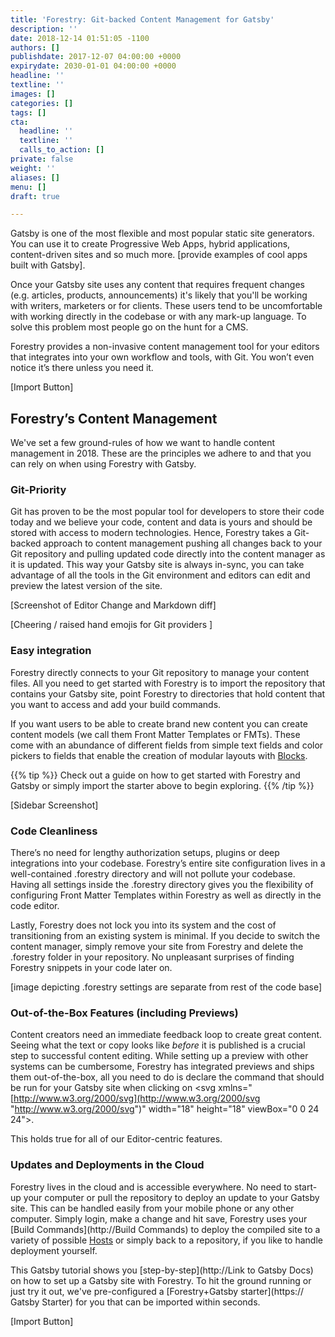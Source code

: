 ```yaml
---
title: 'Forestry: Git-backed Content Management for Gatsby'
description: ''
date: 2018-12-14 01:51:05 -1100
authors: []
publishdate: 2017-12-07 04:00:00 +0000
expirydate: 2030-01-01 04:00:00 +0000
headline: ''
textline: ''
images: []
categories: []
tags: []
cta:
  headline: ''
  textline: ''
  calls_to_action: []
private: false
weight: ''
aliases: []
menu: []
draft: true

---
```

Gatsby is one of the most flexible and most popular static site generators. You can use it to create Progressive Web Apps, hybrid applications, content-driven sites and so much more. \[provide examples of cool apps built with Gatsby\].

Once your Gatsby site uses any content that requires frequent changes (e.g. articles, products, announcements) it's likely that you'll be working with writers, marketers or for clients. These users tend to be uncomfortable with working directly in the codebase or with any mark-up language. To solve this problem most people go on the hunt for a CMS.

Forestry provides a non-invasive content management tool for your editors that integrates into your own workflow and tools, with Git. You won’t even notice it’s there unless you need it.

\[Import Button\]

## Forestry’s Content Management

We've set a few ground-rules of how we want to handle content management in 2018. These are the principles we adhere to and that you can rely on when using Forestry with Gatsby.

### Git-Priority

Git has proven to be the most popular tool for developers to store their code today and we believe your code, content and data is yours and should be stored with access to modern technologies. Hence, Forestry takes a Git-backed approach to content management pushing all changes back to your Git repository and pulling updated code directly into the content manager as it is updated. This way your Gatsby site is always in-sync, you can take advantage of all the tools in the Git environment and editors can edit and preview the latest version of the site.

\[Screenshot of Editor Change and Markdown diff\]

\[Cheering / raised hand emojis for Git providers \]

### Easy integration

Forestry directly connects to your Git repository to manage your content files. All you need to get started with Forestry is to import the repository that contains your Gatsby site, point Forestry to directories that hold content that you want to access and add your build commands.

If you want users to be able to create brand new content you can create content models (we call them Front Matter Templates or FMTs). These come with an abundance of different fields from simple text fields and color pickers to fields that enable the creation of modular layouts with [Blocks](https://forestry.io/docs/settings/fields/blocks/).

{{% tip %}} Check out a guide on how to get started with Forestry and Gatsby or simply import the starter above to begin exploring. {{% /tip %}}

\[Sidebar Screenshot\]

### Code Cleanliness

There’s no need for lengthy authorization setups, plugins or deep integrations into your codebase. Forestry’s entire site configuration lives in a well-contained .forestry directory and will not pollute your codebase. Having all settings inside the .forestry directory gives you the flexibility of configuring Front Matter Templates within Forestry as well as directly in the code editor.

Lastly, Forestry does not lock you into its system and the cost of transitioning from an existing system is minimal. If you decide to switch the content manager, simply remove your site from Forestry and delete the .forestry folder in your repository. No unpleasant surprises of finding Forestry snippets in your code later on.

\[image depicting .forestry settings are separate from rest of the code base\]

### Out-of-the-Box Features (including Previews)

Content creators need an immediate feedback loop to create great content. Seeing what the text or copy looks like _before_ it is published is a crucial step to successful content editing. While setting up a preview with other systems can be cumbersome, Forestry has integrated previews and ships them out-of-the-box, all you need to do is declare the command that should be run for your Gatsby site when clicking on <svg xmlns="[http://www.w3.org/2000/svg](http://www.w3.org/2000/svg "http://www.w3.org/2000/svg")" width="18" height="18" viewBox="0 0 24 24"><g fill="none" fill-rule="evenodd" stroke="currentcolor" stroke-width="1.2"><path d="M12 18c6 0 10-6 10-6s-4-6-10-6-10 6-10 6 4 6 10 6z"></path><circle cx="12" cy="12" r="2"></circle></g></svg>.

This holds true for all of our Editor-centric features.

### Updates and Deployments in the Cloud

Forestry lives in the cloud and is accessible everywhere. No need to start-up your computer or pull the repository to deploy an update to your Gatsby site. This can be handled easily from your mobile phone or any other computer. Simply login, make a change and hit save, Forestry uses your [Build Commands](http://Build Commands) to deploy the compiled site to a variety of possible [Hosts](http://Hosts) or simply back to a repository, if you like to handle deployment yourself.

This Gatsby tutorial shows you [step-by-step](http://Link to Gatsby Docs) on how to set up a Gatsby site with Forestry. To hit the ground running or just try it out, we've pre-configured a [Forestry+Gatsby starter](https:// Gatsby Starter) for you that can be imported within seconds.

\[Import Button\]